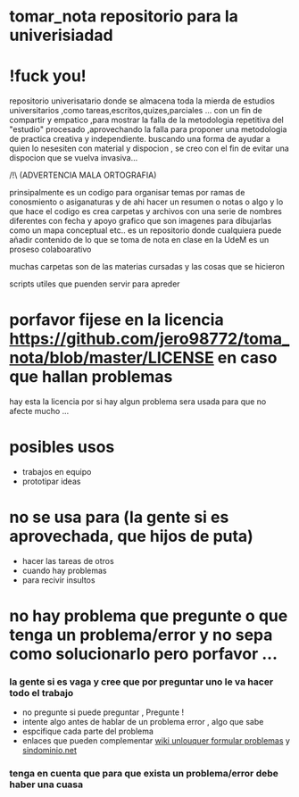 # tomar_nota repositorio para la univerisiadad
# !fuck you! 

repositorio univerisatario donde se almacena toda la mierda de estudios universitarios ,como tareas,escritos,quizes,parciales ... con un fin de compartir y empatico ,para mostrar la falla de la metodologia repetitiva del "estudio" procesado ,aprovechando la falla para proponer una metodologia de practica creativa y independiente.
buscando una forma de ayudar a quien lo nesesiten con material y dispocion , se creo con el fin de evitar una dispocion que se vuelva invasiva...

/!\ (ADVERTENCIA MALA ORTOGRAFIA)
 
prinsipalmente es un codigo para organisar temas por ramas de conosmiento o asiganaturas y de ahi hacer un resumen o notas o algo y lo que hace el codigo es crea carpetas y archivos con una serie de nombres diferentes con fecha y apoyo grafico que son imagenes para dibujarlas como un mapa conceptual etc..
es un repositorio donde cualquiera puede añadir contenido de lo que se toma de nota en clase en la UdeM es un proseso colaboarativo 

muchas carpetas son de las materias cursadas y las cosas que se hicieron

scripts  utiles que puenden servir para apreder

# porfavor fijese en la licencia https://github.com/jero98772/toma_nota/blob/master/LICENSE en caso que hallan problemas
hay esta la licencia por si hay algun problema sera usada para que no afecte mucho ...


# posibles usos 
* trabajos en equipo
* prototipar ideas

# no se usa para (la gente si es aprovechada, que hijos de puta)
* hacer las tareas de otros 
* cuando hay problemas
* para recivir insultos 

# no hay problema que pregunte o que tenga un problema/error y no sepa como solucionarlo pero porfavor ...
### la gente si es vaga y cree que por preguntar uno le va hacer todo el trabajo
* no pregunte si puede preguntar , Pregunte ! 
* intente algo antes de hablar de un problema error , algo que sabe
* espcifique cada parte del problema 
* enlaces que pueden complementar [wiki unlouquer formular problemas](http://wiki.unloquer.org/personas/jero98772/formular-preguntas/start ) y [sindominio.net ](https://sindominio.net/ayuda/preguntas-inteligentes.html#AEN217) 
### tenga en cuenta que para que exista un problema/error debe haber una cuasa  

